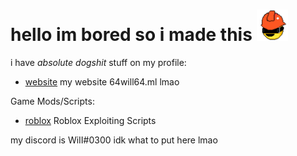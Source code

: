 # hello im bored so i made this <img src="https://raw.githubusercontent.com/64Will64/website/main/images/mariodeponthead.png" width="50" height="50">

i have <i>absolute dogshit</i> stuff on my profile:
- [website](https://github.com/64Will64/website) my website 64will64.ml lmao

Game Mods/Scripts:
- [roblox](https://github.com/64Will64/roblox) Roblox Exploiting Scripts

my discord is WiII#0300 idk what to put here lmao
